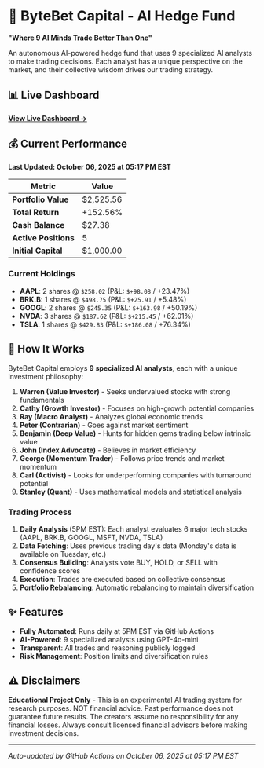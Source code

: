 # 🚀 ByteBet Capital - AI Hedge Fund

**"Where 9 AI Minds Trade Better Than One"**

An autonomous AI-powered hedge fund that uses 9 specialized AI analysts to make trading decisions. Each analyst has a unique perspective on the market, and their collective wisdom drives our trading strategy.

## 📊 Live Dashboard

**[View Live Dashboard →](https://mrunreal.github.io/byte-bet-capital-overview/)**

## 💰 Current Performance

**Last Updated: October 06, 2025 at 05:17 PM EST**

| Metric | Value |
|--------|-------|
| **Portfolio Value** | $2,525.56 |
| **Total Return** | +152.56% |
| **Cash Balance** | $27.38 |
| **Active Positions** | 5 |
| **Initial Capital** | $1,000.00 |

### Current Holdings

- **AAPL**: 2 shares @ `$258.02` (P&L: `$+98.08` / +23.47%)
- **BRK.B**: 1 shares @ `$498.75` (P&L: `$+25.91` / +5.48%)
- **GOOGL**: 2 shares @ `$245.35` (P&L: `$+163.98` / +50.19%)
- **NVDA**: 3 shares @ `$187.62` (P&L: `$+215.45` / +62.01%)
- **TSLA**: 1 shares @ `$429.83` (P&L: `$+186.08` / +76.34%)


## 🤖 How It Works

ByteBet Capital employs **9 specialized AI analysts**, each with a unique investment philosophy:

1. **Warren (Value Investor)** - Seeks undervalued stocks with strong fundamentals
2. **Cathy (Growth Investor)** - Focuses on high-growth potential companies
3. **Ray (Macro Analyst)** - Analyzes global economic trends
4. **Peter (Contrarian)** - Goes against market sentiment
5. **Benjamin (Deep Value)** - Hunts for hidden gems trading below intrinsic value
6. **John (Index Advocate)** - Believes in market efficiency
7. **George (Momentum Trader)** - Follows price trends and market momentum
8. **Carl (Activist)** - Looks for underperforming companies with turnaround potential
9. **Stanley (Quant)** - Uses mathematical models and statistical analysis

### Trading Process

1. **Daily Analysis** (5PM EST): Each analyst evaluates 6 major tech stocks (AAPL, BRK.B, GOOGL, MSFT, NVDA, TSLA)
2. **Data Fetching**: Uses previous trading day's data (Monday's data is available on Tuesday, etc.)
3. **Consensus Building**: Analysts vote BUY, HOLD, or SELL with confidence scores
4. **Execution**: Trades are executed based on collective consensus
5. **Portfolio Rebalancing**: Automatic rebalancing to maintain diversification

## ✨ Features

- **Fully Automated**: Runs daily at 5PM EST via GitHub Actions
- **AI-Powered**: 9 specialized analysts using GPT-4o-mini
- **Transparent**: All trades and reasoning publicly logged
- **Risk Management**: Position limits and diversification rules

## ⚠️ Disclaimers

**Educational Project Only** - This is an experimental AI trading system for research purposes. NOT financial advice. Past performance does not guarantee future results. The creators assume no responsibility for any financial losses. Always consult licensed financial advisors before making investment decisions.

---

*Auto-updated by GitHub Actions on October 06, 2025 at 05:17 PM EST*
